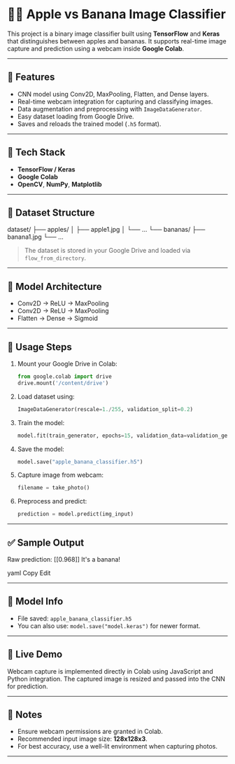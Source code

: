 # 🍎🍌 Apple vs Banana Image Classifier

This project is a binary image classifier built using **TensorFlow** and **Keras** that distinguishes between apples and bananas. It supports real-time image capture and prediction using a webcam inside **Google Colab**.

---

## 🚀 Features

- CNN model using Conv2D, MaxPooling, Flatten, and Dense layers.
- Real-time webcam integration for capturing and classifying images.
- Data augmentation and preprocessing with `ImageDataGenerator`.
- Easy dataset loading from Google Drive.
- Saves and reloads the trained model (`.h5` format).

---

## 🧠 Tech Stack

- **TensorFlow / Keras**
- **Google Colab**
- **OpenCV**, **NumPy**, **Matplotlib**

---

## 📂 Dataset Structure

dataset/
├── apples/
│ ├── apple1.jpg
│ └── ...
└── bananas/
├── banana1.jpg
└── ...


> The dataset is stored in your Google Drive and loaded via `flow_from_directory`.

---

## 🧪 Model Architecture

- Conv2D → ReLU → MaxPooling
- Conv2D → ReLU → MaxPooling
- Flatten → Dense → Sigmoid

---

## 🧾 Usage Steps

1. Mount your Google Drive in Colab:
    ```python
    from google.colab import drive
    drive.mount('/content/drive')
    ```

2. Load dataset using:
    ```python
    ImageDataGenerator(rescale=1./255, validation_split=0.2)
    ```

3. Train the model:
    ```python
    model.fit(train_generator, epochs=15, validation_data=validation_generator)
    ```

4. Save the model:
    ```python
    model.save("apple_banana_classifier.h5")
    ```

5. Capture image from webcam:
    ```python
    filename = take_photo()
    ```

6. Preprocess and predict:
    ```python
    prediction = model.predict(img_input)
    ```

---

## ✅ Sample Output

Raw prediction: [[0.968]]
It's a banana!

yaml
Copy
Edit

---

## 💾 Model Info

- File saved: `apple_banana_classifier.h5`
- You can also use: `model.save("model.keras")` for newer format.

---

## 📸 Live Demo

Webcam capture is implemented directly in Colab using JavaScript and Python integration. The captured image is resized and passed into the CNN for prediction.

---

## 📌 Notes

- Ensure webcam permissions are granted in Colab.
- Recommended input image size: **128x128x3**.
- For best accuracy, use a well-lit environment when capturing photos.

---
